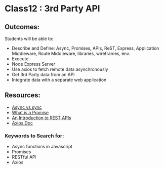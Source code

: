 # Class12 : 3rd Party API

## Outcomes:
Students will be able to:
- Describe and Define: Async, Promises, APIs, ReST, Express, Application Middleware, Route Middleware, libraries, wireframes, env.
- Execute:
 - Node Express Server
 - Use axios to fetch remote data asynchronously
 - Get 3rd Party data from an API
 - Integrate data with a separate web application

## Resources:
* [Async vs sync](https://www.freecodecamp.org/news/synchronous-vs-asynchronous-in-javascript/)
* [What is a Promise](https://www.freecodecamp.org/news/javascript-promises-explained/)
* [An Introduction to REST APIs](https://www.easeout.co/blog/2021-11-09-an-introduction-to-rest-apis/)
* [Axios Doc](https://www.npmjs.com/package/axios)

### Keywords to Search for:
* Async functions in Javascript
* Promises
* RESTful API
* Axios
